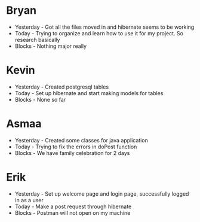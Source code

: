 # Bryan

- Yesterday - Got all the files moved in and hibernate seems to be working
- Today - Trying to organize and learn how to use it for my project. So research basically
- Blocks - Nothing major really

# Kevin

- Yesterday - Created postgresql tables
- Today - Set up hibernate and start making models for tables
- Blocks - None so far

# Asmaa

- Yesterday - Created some classes for java application
- Today - Trying to fix the errors in doPost function
- Blocks - We have family celebration for 2 days

# Erik

- Yesterday - Set up welcome page and login page, successfully logged in as a user
- Today - Make a post request through hibernate
- Blocks - Postman will not open on my machine